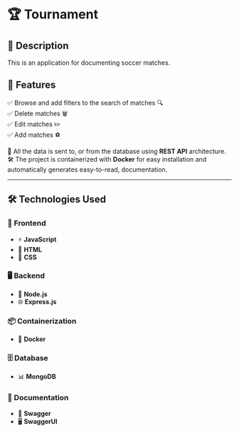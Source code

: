# 🏆 Tournament

## 📖 Description
This is an application for documenting soccer matches.

## 🎯 Features
✅ Browse and add filters to the search of matches 🔍  
✅ Delete matches 🗑️  
✅ Edit matches ✏️  
✅ Add matches ⚽  

📡 All the data is sent to, or from the database using **REST API** architecture.  
🛠️ The project is containerized with **Docker** for easy installation and automatically generates easy-to-read, documentation.

---

## 🛠️ Technologies Used
### 🎨 Frontend
- ⚡ **JavaScript**
- 📄 **HTML**
- 🎨 **CSS**

### 🖥️ Backend
- 🚀 **Node.js**
- 🌐 **Express.js**

### 📦 Containerization
- 🐳 **Docker**

### 🗄️ Database
- 📊 **MongoDB**

### 📜 Documentation
- 📖 **Swagger**
- 🖥️ **SwaggerUI**
